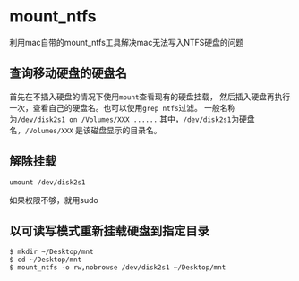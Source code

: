 # mount\_ntfs

利用mac自带的mount\_ntfs工具解决mac无法写入NTFS硬盘的问题

## 查询移动硬盘的硬盘名

首先在不插入硬盘的情况下使用`mount`查看现有的硬盘挂载，
然后插入硬盘再执行一次，查看自己的硬盘名。也可以使用`grep ntfs`过滤。
一般名称为`/dev/disk2s1 on /Volumes/XXX ......`
其中，`/dev/disk2s1`为硬盘名，`/Volumes/XXX` 是该磁盘显示的目录名。

## 解除挂载

`umount /dev/disk2s1`

如果权限不够，就用sudo

## 以可读写模式重新挂载硬盘到指定目录

    $ mkdir ~/Desktop/mnt
    $ cd ~/Desktop/mnt
    $ mount_ntfs -o rw,nobrowse /dev/disk2s1 ~/Desktop/mnt

